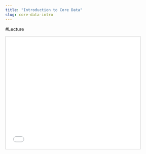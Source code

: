 ```yaml
---
title: "Introduction to Core Data"
slug: core-data-intro
---
```


#Lecture

<iframe src="//www.slideshare.net/slideshow/embed_code/key/qP4WwYUXKIEXZr" width="425" height="355" frameborder="0" marginwidth="0" marginheight="0" scrolling="no" style="border:1px solid #CCC; border-width:1px; margin-bottom:5px; max-width: 100%;" allowfullscreen> </iframe>